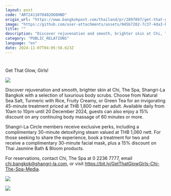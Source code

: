 ```yaml
---
layout: post
code: "ART2411070402OO8HND"
origin_url: "https://www.bangkokpost.com/thailand/pr/2897897/get-that-glow-girls-"
image: "https://github.com/user-attachments/assets/045b7202-7c37-4da3-b3d5-4d08b00957bc"
title: ""
description: "Discover rejuvenation and smooth, brighter skin at Chi, The Spa, Shangri-La Bangkok with a selection of luxurious body scrubs. Choose from Natural Sea Salt, Turmeric with Rice, Fruity Creamy, or Green Tea for an invigorating 45-minute treatment priced at THB 1,800 nett per adult. Available daily from 10am to 10pm until 20 December 2024, guests can also enjoy a 15% discount on any continuing body massage of 60 minutes or more."
category: "PUBLIC_RELATIONS"
language: "en"
date: 2024-11-07T04:05:58.623Z
---
```


# 

Get That Glow, Girls!

![](https://github.com/user-attachments/assets/cd0c5293-e35c-4ca2-9480-57532d72c8b9)

Discover rejuvenation and smooth, brighter skin at Chi, The Spa, Shangri-La Bangkok with a selection of luxurious body scrubs. Choose from Natural Sea Salt, Turmeric with Rice, Fruity Creamy, or Green Tea for an invigorating 45-minute treatment priced at THB 1,800 nett per adult. Available daily from 10am to 10pm until 20 December 2024, guests can also enjoy a 15% discount on any continuing body massage of 60 minutes or more.

Shangri-La Circle members receive exclusive perks, including a complimentary 30-minute detoxifying steam valued at THB 1,060 nett. For those seeking to share the experience, book a treatment for two and receive a complimentary 30-minute facial mask, plus a 15% discount on Thai Jasmine Bath & Bloom products.

For reservations, contact Chi, The Spa at 0 2236 7777, email chi.bangkok@shangri-la.com, or visit https://bit.ly/GetThatGlowGirls-Chi-The-Spa-Media.

![](https://github.com/user-attachments/assets/94171b81-1944-4237-a821-ae8f994a2301)

![](https://github.com/user-attachments/assets/e339dff4-63e4-44b4-959f-c943ed616f31)
